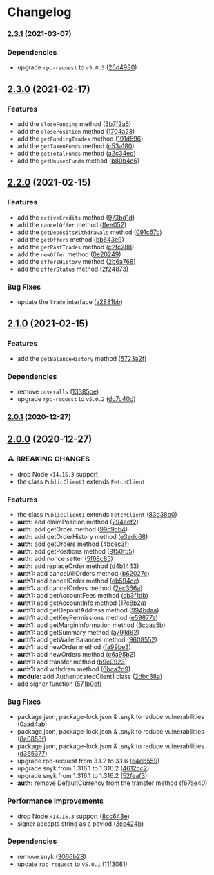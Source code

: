 # Changelog

### [2.3.1](https://github.com/vansergen/bitfinex-node-api/compare/v2.3.0...v2.3.1) (2021-03-07)

### Dependencies

- upgrade `rpc-request` to `v5.0.3` ([26d4980](https://github.com/vansergen/bitfinex-node-api/commit/26d498002761282f65a8c06f1c6e171571b907e1))

## [2.3.0](https://github.com/vansergen/bitfinex-node-api/compare/v2.2.0...v2.3.0) (2021-02-17)

### Features

- add the `closeFunding` method ([3b7f2a6](https://github.com/vansergen/bitfinex-node-api/commit/3b7f2a66e18721f6c5b5ea3fa1b4c61e7cdbd62f))
- add the `closePosition` method ([1704a23](https://github.com/vansergen/bitfinex-node-api/commit/1704a237d15b82876ef08a033ee90f7908643ff0))
- add the `getFundingTrades` method ([191d596](https://github.com/vansergen/bitfinex-node-api/commit/191d596162268b5c25fcfcef2365f98ac4ddc339))
- add the `getTakenFunds` method ([c53a180](https://github.com/vansergen/bitfinex-node-api/commit/c53a180fa27ce012c330aa4c560750669a7a1c3a))
- add the `getTotalFunds` method ([a2c34ed](https://github.com/vansergen/bitfinex-node-api/commit/a2c34ed248c5790e6939a03932700c711d6f0889))
- add the `getUnusedFunds` method ([b80b4c6](https://github.com/vansergen/bitfinex-node-api/commit/b80b4c608d38f3c40f046622c0a8c318ca1f84fa))

## [2.2.0](https://github.com/vansergen/bitfinex-node-api/compare/v2.1.0...v2.2.0) (2021-02-15)

### Features

- add the `activeCredits` method ([973bd1d](https://github.com/vansergen/bitfinex-node-api/commit/973bd1dc6cd09762d92eb3ad935ec5ab3d4ce541))
- add the `cancelOffer` method ([ffee052](https://github.com/vansergen/bitfinex-node-api/commit/ffee05267ec231517d3ca355ef1c2ec8086331e8))
- add the `getDepositsWithdrawals` method ([091c67c](https://github.com/vansergen/bitfinex-node-api/commit/091c67c4b4e16dd00d001abc4ae54ab07f028f9d))
- add the `getOffers` method ([bb643e9](https://github.com/vansergen/bitfinex-node-api/commit/bb643e901fa8d759263c9e7e9ffa0a3252006893))
- add the `getPastTrades` method ([c2fc288](https://github.com/vansergen/bitfinex-node-api/commit/c2fc28892c07feeee668b61dcc4d64f2e0c262ba))
- add the `newOffer` method ([0e20249](https://github.com/vansergen/bitfinex-node-api/commit/0e2024930ed4e6bac0e907c1c5f8ccb7e20655ba))
- add the `offersHistory` method ([2b6a768](https://github.com/vansergen/bitfinex-node-api/commit/2b6a768feec75fc15e2f9c9749a5bae44ad4159f))
- add the `offerStatus` method ([2f24873](https://github.com/vansergen/bitfinex-node-api/commit/2f24873fc636a6da7fec531c29583b6d38955ef8))

### Bug Fixes

- update the `Trade` interface ([a2881bb](https://github.com/vansergen/bitfinex-node-api/commit/a2881bb45ca669406fe2545ee0e94d614db4e31e))

## [2.1.0](https://github.com/vansergen/bitfinex-node-api/compare/v2.0.1...v2.1.0) (2021-02-15)

### Features

- add the `getBalanceHistory` method ([5723a2f](https://github.com/vansergen/bitfinex-node-api/commit/5723a2fa800cec6f1c81b44f7a71b22a4e1a3d91))

### Dependencies

- remove `coveralls` ([13385be](https://github.com/vansergen/bitfinex-node-api/commit/13385be3418e6b4f31edce77a15c865a5410492b))
- upgrade `rpc-request` to `v5.0.2` ([dc7c40d](https://github.com/vansergen/bitfinex-node-api/commit/dc7c40d13bcef295d4c6faa672fc95446eae9a53))

### [2.0.1](https://github.com/vansergen/bitfinex-node-api/compare/v2.0.0...v2.0.1) (2020-12-27)

## [2.0.0](https://github.com/vansergen/bitfinex-node-api/compare/v1.0.0...v2.0.0) (2020-12-27)

### ⚠ BREAKING CHANGES

- drop Node `<14.15.3` support
- the class `PublicClient1` extends `FetchClient`

### Features

- the class `PublicClient1` extends `FetchClient` ([83d38b0](https://github.com/vansergen/bitfinex-node-api/commit/83d38b0a8d28b59e8b1a3d2b52b6d8772fb93088))
- **auth:** add claimPosition method ([294eef2](https://github.com/vansergen/bitfinex-node-api/commit/294eef27f3bdf3603d84c87188c055203c7e325c))
- **auth:** add getOrder method ([99c9cb4](https://github.com/vansergen/bitfinex-node-api/commit/99c9cb4eda30bf67fe6ddb1d7c9a1eaa54513f78))
- **auth:** add getOrderHistory method ([e3edc68](https://github.com/vansergen/bitfinex-node-api/commit/e3edc682838c398f3e1ac9e0da6774f31630d04d))
- **auth:** add getOrders method ([4bcec3f](https://github.com/vansergen/bitfinex-node-api/commit/4bcec3fa2240107ef5b34416c3658af8b38bb4bc))
- **auth:** add getPositions method ([9f50f55](https://github.com/vansergen/bitfinex-node-api/commit/9f50f5520657ff3ce0100bd3f02eef4bfd816de8))
- **auth:** add nonce setter ([5f68c85](https://github.com/vansergen/bitfinex-node-api/commit/5f68c8585a67de497b5c8b24b9c167c2b07852ac))
- **auth:** add replaceOrder method ([d4b1443](https://github.com/vansergen/bitfinex-node-api/commit/d4b1443b57709f4ba2dba215cd0904054cc1b605))
- **auth1:** add cancelAllOrders method ([b62027c](https://github.com/vansergen/bitfinex-node-api/commit/b62027cadb32245e99075c65e884c45d0fc48170))
- **auth1:** add cancelOrder method ([eb594cc](https://github.com/vansergen/bitfinex-node-api/commit/eb594cc43afbf24a676bfd88da3d356a049d9fde))
- **auth1:** add cancelOrders method ([2ec366a](https://github.com/vansergen/bitfinex-node-api/commit/2ec366a66d4401a41504bbb9eefe671efc73792f))
- **auth1:** add getAccountFees method ([cb3f1db](https://github.com/vansergen/bitfinex-node-api/commit/cb3f1dbaab35c85f79080df8d436370166dd0726))
- **auth1:** add getAccountInfo method ([17c8b2a](https://github.com/vansergen/bitfinex-node-api/commit/17c8b2ab41e40a6bfa64a756528f378e913f48b3))
- **auth1:** add getDepositAddress method ([994bdaa](https://github.com/vansergen/bitfinex-node-api/commit/994bdaac03446b0506501e8edee3a79da9484b79))
- **auth1:** add getKeyPermissions method ([e59877e](https://github.com/vansergen/bitfinex-node-api/commit/e59877eb53520ada497ed50abe214bbd82cabc6e))
- **auth1:** add getMarginInformation method ([3cbaa5b](https://github.com/vansergen/bitfinex-node-api/commit/3cbaa5b764ba695779bacf34c457746c07046904))
- **auth1:** add getSummary method ([a791d62](https://github.com/vansergen/bitfinex-node-api/commit/a791d628bc58f10c40c505089c1745ad3b39b174))
- **auth1:** add getWalletBalances method ([9608552](https://github.com/vansergen/bitfinex-node-api/commit/96085522feda5f6c04d0232f4a12c306cb2b3559))
- **auth1:** add newOrder method ([fa99be3](https://github.com/vansergen/bitfinex-node-api/commit/fa99be30086633cbc6eb712081e85754fa3ec111))
- **auth1:** add newOrders method ([c6a95b2](https://github.com/vansergen/bitfinex-node-api/commit/c6a95b2f01524e5dcf734d193cce0e3904f58815))
- **auth1:** add transfer method ([b9e0923](https://github.com/vansergen/bitfinex-node-api/commit/b9e09237a85eca71f3aac800d314651d51f9a717))
- **auth1:** add withdraw method ([6bca2d9](https://github.com/vansergen/bitfinex-node-api/commit/6bca2d9e4bc003c57901705bbe318b9bdae16fdf))
- **module:** add AuthenticatedClient1 class ([2dbc38a](https://github.com/vansergen/bitfinex-node-api/commit/2dbc38a690dc87240eadd78b4e6362143fff708a))
- add signer function ([571b0ef](https://github.com/vansergen/bitfinex-node-api/commit/571b0ef71189ab62043617c46b57bb83850a4e67))

### Bug Fixes

- package.json, package-lock.json & .snyk to reduce vulnerabilities ([0aad4ab](https://github.com/vansergen/bitfinex-node-api/commit/0aad4ab816e396e641c0da7ebc167e036bd67b2a))
- package.json, package-lock.json & .snyk to reduce vulnerabilities ([8e0853f](https://github.com/vansergen/bitfinex-node-api/commit/8e0853f629dda2dd6e0426a684801b0dab73335c))
- package.json, package-lock.json & .snyk to reduce vulnerabilities ([d365377](https://github.com/vansergen/bitfinex-node-api/commit/d365377a9ac7e93b937692013b3f6aba5dcf5ce3))
- upgrade rpc-request from 3.1.2 to 3.1.6 ([e4db559](https://github.com/vansergen/bitfinex-node-api/commit/e4db5590745c05e1abedf596341c7320c5bc6081))
- upgrade snyk from 1.316.1 to 1.316.2 ([4612cc2](https://github.com/vansergen/bitfinex-node-api/commit/4612cc2b84f3bd64973cd1bf883f12d8ba865886))
- upgrade snyk from 1.316.1 to 1.316.2 ([52feaf3](https://github.com/vansergen/bitfinex-node-api/commit/52feaf36219f49f344333ebb665c2e2853b39013))
- **auth:** remove DefaultCurrency from the transfer method ([f67ae40](https://github.com/vansergen/bitfinex-node-api/commit/f67ae400046c610b195c0e5d278a0bb24d415344))

### Performance Improvements

- drop Node `<14.15.3` support ([8cc643e](https://github.com/vansergen/bitfinex-node-api/commit/8cc643ef65561e73e85bce829953c73345c85110))
- signer accepts string as a paylod ([3cc424b](https://github.com/vansergen/bitfinex-node-api/commit/3cc424b955ab762fa63b3603ec93f73dc598b3ce))

### Dependencies

- remove snyk ([3066b28](https://github.com/vansergen/bitfinex-node-api/commit/3066b28de197c6831eb4426c25a5a320fe3c3506))
- update `rpc-request` to `v5.0.1` ([11f3081](https://github.com/vansergen/bitfinex-node-api/commit/11f3081e0e07da9031e4116e5a585ce4e0ae3163))
